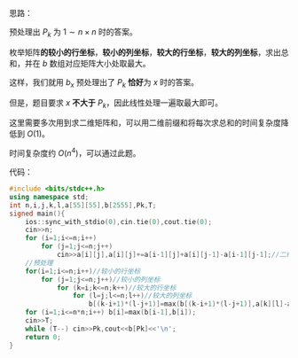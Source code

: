 思路：

预处理出 $P_k$ 为 $1 \sim n \times n$ 时的答案。

枚举矩阵**的较小的行坐标**，**较小的列坐标**，**较大的行坐标**，**较大的列坐标**，求出总和，并在 $b$ 数组对应矩阵大小处取最大。

这样，我们就用 $b_x$ 预处理出了 $P_k$ **恰好**为 $x$ 时的答案。

但是，题目要求 $x$ **不大于** $P_k$，因此线性处理一遍取最大即可。

这里需要多次用到求二维矩阵和，可以用二维前缀和将每次求总和的时间复杂度降低到 $O\left(1\right)$。

时间复杂度约 $O\left( n^4 \right)$，可以通过此题。

代码：

```cpp
#include <bits/stdc++.h>
using namespace std;
int n,i,j,k,l,a[55][55],b[2555],Pk,T;
signed main(){
	ios::sync_with_stdio(0),cin.tie(0),cout.tie(0);
	cin>>n;
	for (i=1;i<=n;i++)
		for (j=1;j<=n;j++)
			cin>>a[i][j],a[i][j]+=a[i-1][j]+a[i][j-1]-a[i-1][j-1];//二维前缀和 
	//预处理 
	for(i=1;i<=n;i++)//较小的行坐标
		for (j=1;j<=n;j++)//较小的列坐标
			for (k=i;k<=n;k++)//较大的行坐标
				for (l=j;l<=n;l++)//较大的列坐标
					b[(k-i+1)*(l-j+1)]=max(b[(k-i+1)*(l-j+1)],a[k][l]-a[k][j-1]-a[i-1][l]+a[i-1][j-1]);
	for (i=1;i<=n*n;i++) b[i]=max(b[i-1],b[i]);
	cin>>T;
	while (T--) cin>>Pk,cout<<b[Pk]<<'\n';
	return 0;
}
```
